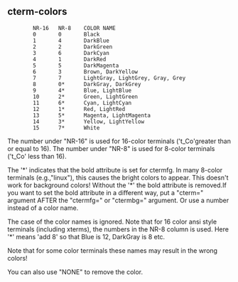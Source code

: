 
## cterm-colors

            NR-16   NR-8    COLOR NAME
            0       0       Black
            1       4       DarkBlue
            2       2       DarkGreen
            3       6       DarkCyan
            4       1       DarkRed
            5       5       DarkMagenta
            6       3       Brown, DarkYellow
            7       7       LightGray, LightGrey, Gray, Grey
            8       0*      DarkGray, DarkGrey
            9       4*      Blue, LightBlue
            10      2*      Green, LightGreen
            11      6*      Cyan, LightCyan
            12      1*      Red, LightRed
            13      5*      Magenta, LightMagenta
            14      3*      Yellow, LightYellow
            15      7*      White

The number under "NR-16" is used for 16-color terminals ('t_Co'greater than or equal to 16).  The number under "NR-8" is used for 8-color terminals ('t_Co' less than 16).  

The '\*' indicates that the bold attribute is set for ctermfg.  In many 8-color terminals (e.g.,"linux"), this causes the bright colors to appear.  This doesn't work for background colors!  Without the '*' the bold attribute is removed.If you want to set the bold attribute in a different way, put a "cterm=" argument AFTER the "ctermfg=" or "ctermbg=" argument.  Or use a number instead of a color name.
        
The case of the color names is ignored. Note that for 16 color ansi style terminals (including xterms), the numbers in the NR-8 column is used.  Here '*' means 'add 8' so that Blue is 12, DarkGray is 8 etc.

Note that for some color terminals these names may result in the wrong colors!

You can also use "NONE" to remove the color.        
